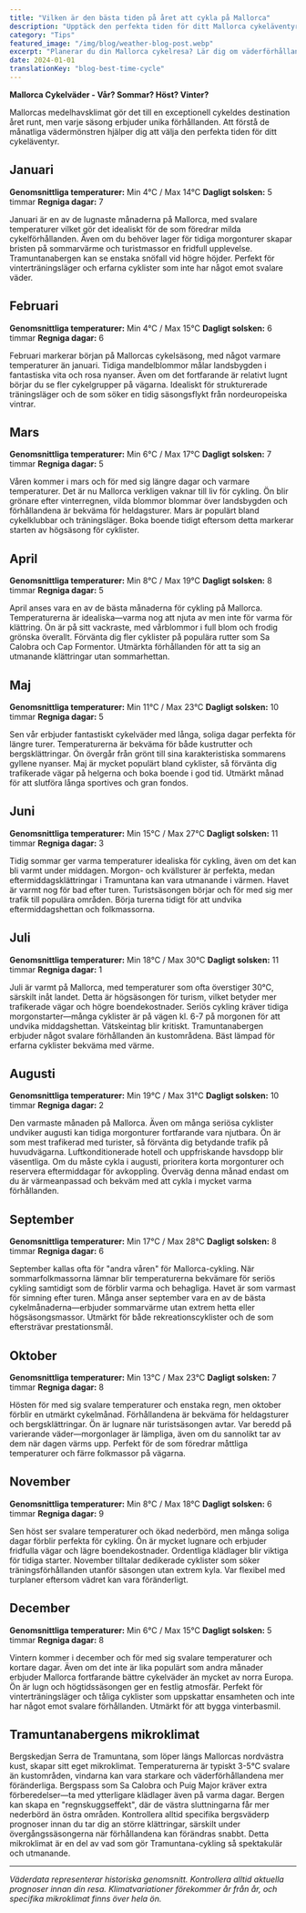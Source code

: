 ```yaml
---
title: "Vilken är den bästa tiden på året att cykla på Mallorca"
description: "Upptäck den perfekta tiden för ditt Mallorca cykeläventyr med vår omfattande månad-för-månad väderguide, som täcker temperaturer, solsken och cykelförhållanden året runt."
category: "Tips"
featured_image: "/img/blog/weather-blog-post.webp"
excerpt: "Planerar du din Mallorca cykelresa? Lär dig om väderförhållanden, temperaturer och cykelupplevelser för varje månad, från milda vintrar till varma somrar i Medelhavets cykelparadis."
date: 2024-01-01
translationKey: "blog-best-time-cycle"
---
```


**Mallorca Cykelväder - Vår? Sommar? Höst? Vinter?**

Mallorcas medelhavsklimat gör det till en exceptionell cykeldes destination året runt, men varje säsong erbjuder unika förhållanden. Att förstå de månatliga vädermönstren hjälper dig att välja den perfekta tiden för ditt cykeläventyr.

## Januari

**Genomsnittliga temperaturer:** Min 4°C / Max 14°C
**Dagligt solsken:** 5 timmar
**Regniga dagar:** 7

Januari är en av de lugnaste månaderna på Mallorca, med svalare temperaturer vilket gör det idealiskt för de som föredrar milda cykelförhållanden. Även om du behöver lager för tidiga morgonturer skapar bristen på sommarvärme och turistmassor en fridfull upplevelse. Tramuntanabergen kan se enstaka snöfall vid högre höjder. Perfekt för vinterträningsläger och erfarna cyklister som inte har något emot svalare väder.

## Februari

**Genomsnittliga temperaturer:** Min 4°C / Max 15°C
**Dagligt solsken:** 6 timmar
**Regniga dagar:** 6

Februari markerar början på Mallorcas cykelsäsong, med något varmare temperaturer än januari. Tidiga mandelblommor målar landsbygden i fantastiska vita och rosa nyanser. Även om det fortfarande är relativt lugnt börjar du se fler cykelgrupper på vägarna. Idealiskt för strukturerade träningsläger och de som söker en tidig säsongsflykt från nordeuropeiska vintrar.

## Mars

**Genomsnittliga temperaturer:** Min 6°C / Max 17°C
**Dagligt solsken:** 7 timmar
**Regniga dagar:** 5

Våren kommer i mars och för med sig längre dagar och varmare temperaturer. Det är nu Mallorca verkligen vaknar till liv för cykling. Ön blir grönare efter vinterregnen, vilda blommor blommar över landsbygden och förhållandena är bekväma för heldagsturer. Mars är populärt bland cykelklubbar och träningsläger. Boka boende tidigt eftersom detta markerar starten av högsäsong för cyklister.

## April

**Genomsnittliga temperaturer:** Min 8°C / Max 19°C
**Dagligt solsken:** 8 timmar
**Regniga dagar:** 5

April anses vara en av de bästa månaderna för cykling på Mallorca. Temperaturerna är idealiska—varma nog att njuta av men inte för varma för klättring. Ön är på sitt vackraste, med vårblommor i full blom och frodig grönska överallt. Förvänta dig fler cyklister på populära rutter som Sa Calobra och Cap Formentor. Utmärkta förhållanden för att ta sig an utmanande klättringar utan sommarhettan.

## Maj

**Genomsnittliga temperaturer:** Min 11°C / Max 23°C
**Dagligt solsken:** 10 timmar
**Regniga dagar:** 5

Sen vår erbjuder fantastiskt cykelväder med långa, soliga dagar perfekta för längre turer. Temperaturerna är bekväma för både kustrutter och bergsklättringar. Ön övergår från grönt till sina karakteristiska sommarens gyllene nyanser. Maj är mycket populärt bland cyklister, så förvänta dig trafikerade vägar på helgerna och boka boende i god tid. Utmärkt månad för att slutföra långa sportives och gran fondos.

## Juni

**Genomsnittliga temperaturer:** Min 15°C / Max 27°C
**Dagligt solsken:** 11 timmar
**Regniga dagar:** 3

Tidig sommar ger varma temperaturer idealiska för cykling, även om det kan bli varmt under middagen. Morgon- och kvällsturer är perfekta, medan eftermiddagsklättringar i Tramuntana kan vara utmanande i värmen. Havet är varmt nog för bad efter turen. Turistsäsongen börjar och för med sig mer trafik till populära områden. Börja turerna tidigt för att undvika eftermiddagshettan och folkmassorna.

## Juli

**Genomsnittliga temperaturer:** Min 18°C / Max 30°C
**Dagligt solsken:** 11 timmar
**Regniga dagar:** 1

Juli är varmt på Mallorca, med temperaturer som ofta överstiger 30°C, särskilt inåt landet. Detta är högsäsongen för turism, vilket betyder mer trafikerade vägar och högre boendekostnader. Seriös cykling kräver tidiga morgonstarter—många cyklister är på vägen kl. 6-7 på morgonen för att undvika middagshettan. Vätskeintag blir kritiskt. Tramuntanabergen erbjuder något svalare förhållanden än kustområdena. Bäst lämpad för erfarna cyklister bekväma med värme.

## Augusti

**Genomsnittliga temperaturer:** Min 19°C / Max 31°C
**Dagligt solsken:** 10 timmar
**Regniga dagar:** 2

Den varmaste månaden på Mallorca. Även om många seriösa cyklister undviker augusti kan tidiga morgonturer fortfarande vara njutbara. Ön är som mest trafikerad med turister, så förvänta dig betydande trafik på huvudvägarna. Luftkonditionerade hotell och uppfriskande havsdopp blir väsentliga. Om du måste cykla i augusti, prioritera korta morgonturer och reservera eftermiddagar för avkoppling. Överväg denna månad endast om du är värmeanpassad och bekväm med att cykla i mycket varma förhållanden.

## September

**Genomsnittliga temperaturer:** Min 17°C / Max 28°C
**Dagligt solsken:** 8 timmar
**Regniga dagar:** 6

September kallas ofta för "andra våren" för Mallorca-cykling. När sommarfolkmassorna lämnar blir temperaturerna bekvämare för seriös cykling samtidigt som de förblir varma och behagliga. Havet är som varmast för simning efter turen. Många anser september vara en av de bästa cykelmånaderna—erbjuder sommarvärme utan extrem hetta eller högsäsongsmassor. Utmärkt för både rekreationscyklister och de som eftersträvar prestationsmål.

## Oktober

**Genomsnittliga temperaturer:** Min 13°C / Max 23°C
**Dagligt solsken:** 7 timmar
**Regniga dagar:** 8

Hösten för med sig svalare temperaturer och enstaka regn, men oktober förblir en utmärkt cykelmånad. Förhållandena är bekväma för heldagsturer och bergsklättringar. Ön är lugnare när turistsäsongen avtar. Var beredd på varierande väder—morgonlager är lämpliga, även om du sannolikt tar av dem när dagen värms upp. Perfekt för de som föredrar måttliga temperaturer och färre folkmassor på vägarna.

## November

**Genomsnittliga temperaturer:** Min 8°C / Max 18°C
**Dagligt solsken:** 6 timmar
**Regniga dagar:** 9

Sen höst ser svalare temperaturer och ökad nederbörd, men många soliga dagar förblir perfekta för cykling. Ön är mycket lugnare och erbjuder fridfulla vägar och lägre boendekostnader. Ordentliga klädlager blir viktiga för tidiga starter. November tilltalar dedikerade cyklister som söker träningsförhållanden utanför säsongen utan extrem kyla. Var flexibel med turplaner eftersom vädret kan vara föränderligt.

## December

**Genomsnittliga temperaturer:** Min 6°C / Max 15°C
**Dagligt solsken:** 5 timmar
**Regniga dagar:** 8

Vintern kommer i december och för med sig svalare temperaturer och kortare dagar. Även om det inte är lika populärt som andra månader erbjuder Mallorca fortfarande bättre cykelväder än mycket av norra Europa. Ön är lugn och högtidssäsongen ger en festlig atmosfär. Perfekt för vinterträningsläger och tåliga cyklister som uppskattar ensamheten och inte har något emot svalare förhållanden. Utmärkt för att bygga vinterbasmil.

## Tramuntanabergens mikroklimat

Bergskedjan Serra de Tramuntana, som löper längs Mallorcas nordvästra kust, skapar sitt eget mikroklimat. Temperaturerna är typiskt 3-5°C svalare än kustområden, vindarna kan vara starkare och väderförhållandena mer föränderliga. Bergspass som Sa Calobra och Puig Major kräver extra förberedelser—ta med ytterligare klädlager även på varma dagar. Bergen kan skapa en "regnskuggseffekt", där de västra sluttningarna får mer nederbörd än östra områden. Kontrollera alltid specifika bergsväderp prognoser innan du tar dig an större klättringar, särskilt under övergångssäsongerna när förhållandena kan förändras snabbt. Detta mikroklimat är en del av vad som gör Tramuntana-cykling så spektakulär och utmanande.

---

*Väderdata representerar historiska genomsnitt. Kontrollera alltid aktuella prognoser innan din resa. Klimatvariationer förekommer år från år, och specifika mikroklimat finns över hela ön.*
